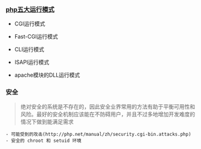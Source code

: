 ### [php五大运行模式](http://www.phpernote.com/news/723.html)
  
  - CGI运行模式
  
  - Fast-CGI运行模式
  
  - CLI运行模式
  
  - ISAPI运行模式
  
  - apache模块的DLL运行模式
  
### 安全
  
  > 绝对安全的系统是不存在的，因此安全业界常用的方法有助于平衡可用性和风险。最好的安全机制应该能在不防碍用户，并且不过多地增加开发难度的情况下做到能满足需求
  
    - 可能受到的攻击(http://php.net/manual/zh/security.cgi-bin.attacks.php)
    - 安全的 chroot 和 setuid 环境
